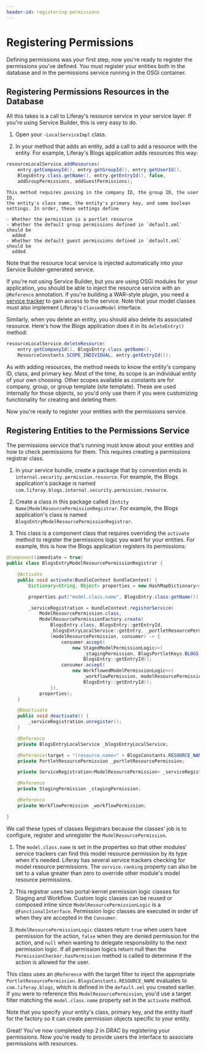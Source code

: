 ```yaml
---
header-id: registering-permissions
---
```


# Registering Permissions

Defining permissions was your first step; now you're ready to register the
permissions you've defined. You must register your entities both in the database
and in the permissions service running in the OSGi container. 

## Registering Permissions Resources in the Database

All this takes is a call to Liferay's resource service in your service layer. If
you're using Service Builder, this is very easy to do. 

1.  Open your `-LocalServiceImpl` class. 

2.  In your method that adds an entity, add a call to add a resource with the
    entity. For example, Liferay's Blogs application adds resources this way: 
 
```java
resourceLocalService.addResources(
	entry.getCompanyId(), entry.getGroupId(), entry.getUserId(),
	BlogsEntry.class.getName(), entry.getEntryId(), false,
	addGroupPermissions, addGuestPermissions);
```

    This method requires passing in the company ID, the group ID, the user ID,
    the entity's class name, the entity's primary key, and some boolean
    settings. In order, these settings define 

    - Whether the permission is a portlet resource
    - Whether the default group permissions defined in `default.xml` should be
      added
    - Whether the default guest permissions defined in `default.xml` should be
      added

Note that the resource local service is injected automatically into your Service
Builder-generated service. 

If you're not using Service Builder, but you are using OSGi modules for your
application, you should be able to inject the resource service with an
`@Reference` annotation. If you're building a WAR-style plugin, you need
a [service tracker](/docs/7-2/customization/-/knowledge_base/c/service-trackers) to
gain access to the service. Note that your model classes must also implement
Liferay's `ClassedModel` interface. 

Similarly, when you delete an entity, you should also delete its associated
resource. Here's how the Blogs application does it in its `deleteEntry()`
method: 

```java
resourceLocalService.deleteResource(
	entry.getCompanyId(), BlogsEntry.class.getName(),
	ResourceConstants.SCOPE_INDIVIDUAL, entry.getEntryId());
```

As with adding resources, the method needs to know the entity's company ID,
class, and primary key. Most of the time, its scope is an individual entity of
your own choosing. Other scopes available as constants are for company, group,
or group template (site template). These are used internally for those objects,
so you'd only use them if you were customizing functionality for creating and
deleting them. 

Now you're ready to register your entities with the permissions service. 

## Registering Entities to the Permissions Service

The permissions service that's running must know about your entities and how to
check permissions for them. This requires creating a permissions registrar
class. 

1.  In your service bundle, create a package that by convention ends in
    `internal.security.permission.resource`. For example, the Blogs
    application's package is named
    `com.liferay.blogs.internal.security.permission.resource`. 

2.  Create a class in this package called `[Entity
    Name]ModelResourcePermissionRegistrar`. For example, the Blogs application's
    class is named `BlogsEntryModelResourcePermissionRegistrar`. 

3.  This class is a component class that requires overriding the `activate`
    method to register the permissions logic you want for your entities. For
    example, this is how the Blogs application registers its permissions: 

```java
@Component(immediate = true)
public class BlogsEntryModelResourcePermissionRegistrar {

    @Activate
    public void activate(BundleContext bundleContext) {
        Dictionary<String, Object> properties = new HashMapDictionary<>();

        properties.put("model.class.name", BlogsEntry.class.getName());

        _serviceRegistration = bundleContext.registerService(
            ModelResourcePermission.class,
            ModelResourcePermissionFactory.create(
                BlogsEntry.class, BlogsEntry::getEntryId,
                _blogsEntryLocalService::getEntry, _portletResourcePermission,
                (modelResourcePermission, consumer) -> {
                    consumer.accept(
                        new StagedModelPermissionLogic<>(
                            _stagingPermission, BlogsPortletKeys.BLOGS,
                            BlogsEntry::getEntryId));
                    consumer.accept(
                        new WorkflowedModelPermissionLogic<>(
                            _workflowPermission, modelResourcePermission,
                            BlogsEntry::getEntryId));
                }),
            properties);
    }

    @Deactivate
    public void deactivate() {
        _serviceRegistration.unregister();
    }

    @Reference
    private BlogsEntryLocalService _blogsEntryLocalService;

    @Reference(target = "(resource.name=" + BlogsConstants.RESOURCE_NAME + ")")
    private PortletResourcePermission _portletResourcePermission;

    private ServiceRegistration<ModelResourcePermission> _serviceRegistration;

    @Reference
    private StagingPermission _stagingPermission;

    @Reference
    private WorkflowPermission _workflowPermission;

}
```

We call these types of classes Registrars because the classes' job is to configure, 
register and unregister the `ModelResourcePermission`.

1.  The `model.class.name` is set in the properties so that other modules' service 
    trackers can find this model resource permission by its type when it's needed. 
    Liferay has several service trackers checking for model resource permissions. 
    The `service.ranking` property can also be set to a value greater than zero to 
    override other module's model resource permissions. 

2.  This registrar uses two portal-kernel permission logic classes for Staging
    and Workflow. Custom logic classes can be reused or composed inline since
    `ModelResourcePermissionLogic` is a `@FunctionalInterface`. Permission logic
    classes are executed in order of when they are accepted in the `Consumer`.

3.  `ModelResourcePermissionLogic` classes return `true` when users have
    permission for the action, `false` when they are denied permission for the
    action, and `null` when wanting to delegate responsibility to the next
    permission logic. If all permission logics return null then the
    `PermissionChecker.hasPermission` method is called to determine if the
    action is allowed for the user.

This class uses an `@Reference` with the target filter to inject the appropriate
`PortletResourcePermission`. `BlogsConstants.RESOURCE_NAME` evaluates to
`com.liferay.blogs`, which is defined in the `default.xml` you created earlier.
If you were to reference this `ModelResourcePermission`, you'd use a target filter
matching the `model.class.name` property set in the `activate` method.

Note that you specify your entity's class, primary key, and the entity itself
for the factory so it can create permission objects specific to your entity. 

Great! You've now completed step 2 in *DRAC* by registering your permissions.
Now you're ready to provide users the interface to associate permissions with
resources. 

